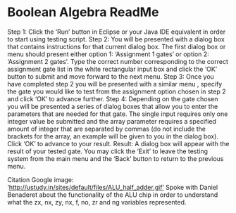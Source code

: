 # Boolean Algebra ReadMe

Step 1: Click the ‘Run’ button in Eclipse or your Java IDE equivalent in order to start using testing script.
Step 2: You will be presented with a dialog box that contains instructions for that current dialog box. The first dialog box or menu should present either option 1: ‘Assignment 1 gates’ or option 2: ‘Assignment 2 gates’. Type the correct number corresponding to the correct assignment gate list in the white rectangular input box and click the ‘OK’ button to submit and move forward to the next menu.
Step 3: Once you have completed step 2 you will be presented with a similar menu , specify the gate you would like to test from the assignment option chosen in step 2 and click ‘OK’ to advance further.
Step 4: Depending on the gate chosen you will be presented a series of dialog boxes that allow you to enter the parameters that are needed for that gate. The single input requires only one integer value be submitted and the array parameter requires a specified amount of integer that are separated by commas (do not include the brackets for the array, an example will be given to you in the dialog box). Click ‘OK’ to advance to your result. 
Result: A dialog box will appear with the result of your tested gate.
You may click the ‘Exit’ to leave the testing system from the main menu and the ‘Back’ button to return to the previous menu.

Citation
Google image: ‘http://ustudy.in/sites/default/files/ALU_half_adder.gif’
Spoke with Daniel Benaderet about the functionality of the ALU chip in order to understand what the zx, nx, zy, nx, f, no, zr and ng variables represented.
